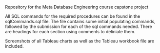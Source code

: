 Repository for the Meta Database Engineering course capstone project

All SQL commands for the required procedures can be found in the sqlCommands.sql file. The file contains some initial populating commands, followed by the submission for each of the sql commands needed. There are headings for each section using comments to deliniate them.

Screenshots of all Tableau charts as well as the Tableau workbook file are included.
